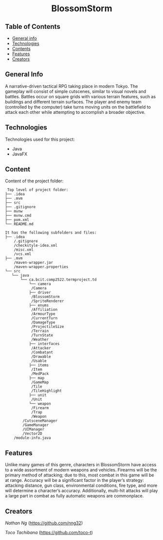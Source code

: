 <h1 align="center"> BlossomStorm </h1>

## Table of Contents

* [General info](#general-info)
* [Technologies](#technologies)
* [Contents](#content)
* [Features](#features)
* [Creators](#creators)

## General Info
A narrative-driven tactical RPG taking place in modern Tokyo. The gameplay will consist of simple cutscenes, similar to visual novels and battles. Battles occur on square grids with various terrain features, such as buildings and different terrain surfaces. The player and enemy team (controlled by the computer) take turns moving units on the battlefield to attack each other while attempting to accomplish a broader objective.


## Technologies
Technologies used for this project:
* Java
* JavaFX

## Content
Content of the project folder:

```
 Top level of project folder:
├── .idea
├── .mvm
├── src
├── .gitignore
├── mvnw
├── mvnw.cmd
├── pom.xml
└── README.md

It has the following subfolders and files:
├── .idea
	/.gitignore
	/checkstyle-idea.xml
	/misc.xml
	/vcs.xml    
├── .mvm
	/maven-wrapper.jar
	/maven-wrapper.properties
└── src
   └── java
	   └── ca.bcit.comp2522.termproject.td
		   └── camera
			/Camera
		   ├── driver
			/BlossomStorm
			/SpriteRenderer
		   ├── enums
			/Affiliation
			/ArmourType
			/CurrentTurn
			/DamageType
			/ProjectileSize
			/Terrain
			/TurnState
			/Weather
		   ├── interfaces
			/Attacker
			/Combatant
			/Drawable
			/Usable
		   ├── items
			/Item
			/MedPack
		   ├── map
			/GameMap
			/Tile
			/TileHighlight
		   ├── unit
			/Unit
		   └── weapon
			/Firearm
			/Trap
			/Weapon
		/CutsceneManager
		/GameManager
		/UIManager
		/Vector2D
	/module-info.java            
```


## Features
Unlike many games of this genre, characters in BlossomStorm have access to a wide assortment of modern weapons and vehicles. Firearms will be the primary method of attacking; due to this, most combat in this game will be at range. Accuracy will be a significant factor in the player’s strategy: attacking distance, gun class, environmental conditions, fire type, and more will determine a character’s accuracy. Additionally, multi-hit attacks will play a large part in combat as fully automatic weapons are commonplace.

## Creators
*Nathan Ng* (https://github.com/nng32)

*Toco Tachibana* (https://github.com/toco-t)  
